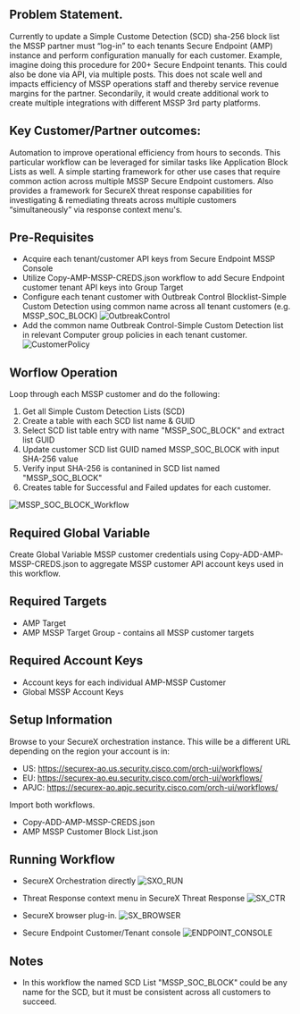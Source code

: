 ## Problem Statement.

Currently to update a Simple Custome Detection (SCD) sha-256 block list the MSSP partner must “log-in” to each tenants Secure Endpoint (AMP) instance and perform configuration manually for each customer. Example, imagine doing this procedure for 200+ Secure Endpoint tenants. This could also be done via API, via multiple posts.  This does not scale well and impacts efficiency of MSSP operations staff and thereby service revenue margins for the partner.  Secondarily, it would create additional work to create multiple integrations with different MSSP 3rd party platforms.

## Key Customer/Partner outcomes:
Automation to improve operational efficiency from hours to seconds.  This particular workflow can be leveraged for similar tasks like Application Block Lists as well.  A simple starting framework for other use cases that require common action across multiple MSSP Secure Endpoint customers.  Also provides a framework for SecureX threat response capabilities for investigating & remediating threats across multiple customers “simultaneously” via response context menu's.

## Pre-Requisites
* Acquire each tenant/customer API keys from Secure Endpoint MSSP Console
* Utilize Copy-AMP-MSSP-CREDS.json workflow to add Secure Endpoint customer tenant API keys into Group Target
* Configure each tenant customer with Outbreak Control Blocklist-Simple Custom Detection using common name across all tenant customers (e.g. MSSP_SOC_BLOCK)
![OutbreakControl](/OutbreakCtl_config.png)
* Add the common name Outbreak Control-Simple Custom Detection list in relevant Computer group policies in each tenant customer.
![CustomerPolicy](/EndpointPolicy_SCD.png)

## Worflow Operation
Loop through each MSSP customer and do the following:
1. Get all Simple Custom Detection Lists (SCD)
1. Create a table with each SCD list name & GUID
1. Select SCD list table entry with name "MSSP_SOC_BLOCK" and extract list GUID
1. Update customer SCD list GUID named MSSP_SOC_BLOCK with input SHA-256 value 
1. Verify input SHA-256 is contanined in SCD list named "MSSP_SOC_BLOCK"
1. Creates table for Successful and Failed updates for each customer.

![MSSP_SOC_BLOCK_Workflow](/SXO_Run.png)



## Required Global Variable
Create Global Variable MSSP customer credentials using Copy-ADD-AMP-MSSP-CREDS.json to aggregate MSSP customer API account keys used in this workflow.

## Required Targets
* AMP Target
* AMP MSSP Target Group - contains all MSSP customer targets

## Required Account Keys
* Account keys for each individual AMP-MSSP Customer 
* Global MSSP Account Keys

## Setup Information
Browse to your SecureX orchestration instance. This wille be a different URL depending on the region your account is in:

* US: https://securex-ao.us.security.cisco.com/orch-ui/workflows/
* EU: https://securex-ao.eu.security.cisco.com/orch-ui/workflows/
* APJC: https://securex-ao.apjc.security.cisco.com/orch-ui/workflows/

Import both workflows.
* Copy-ADD-AMP-MSSP-CREDS.json
* AMP MSSP Customer Block List.json

## Running Workflow

* SecureX Orchestration directly
![SXO_RUN](/SXO_Run.png)

* Threat Response context menu in SecureX Threat Response
![SX_CTR](/SX_TR_ResponseAction.png)

* SecureX browser plug-in.
![SX_BROWSER](/SX_Browser_Response.png)

* Secure Endpoint Customer/Tenant console
![ENDPOINT_CONSOLE](/Endpoint_ResponseAction.png)


## Notes
* In this workflow the named SCD List "MSSP_SOC_BLOCK" could be any name for the SCD, but it must be consistent across all customers to succeed.

